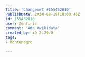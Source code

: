 ```yaml
---
Title: 'Changeset #155452010'
PublishDate: 2024-08-19T10:00:48Z
id: 155452010
user: Zenfiric
comment: 'Add #wikidata'
created_by: iD 2.29.0
tags:
- Montenegro

---
```


